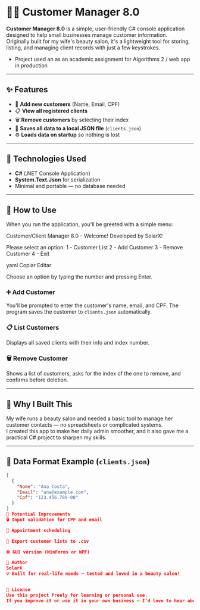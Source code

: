 # 💇‍♀️ Customer Manager 8.0

**Customer Manager 8.0** is a simple, user-friendly C# console application designed to help small businesses manage customer information.  
Originally built for my wife's beauty salon, it's a lightweight tool for storing, listing, and managing client records with just a few keystrokes.
- Project used an as an academic assignment for Algorithms 2 / web app in production

---

## ✨ Features

- 📄 **Add new customers** (Name, Email, CPF)
- 📋 **View all registered clients**
- 🗑️ **Remove customers** by selecting their index
- 💾 **Saves all data to a local JSON file** (`clients.json`)
- ⚙️ **Loads data on startup** so nothing is lost

---

## 🧰 Technologies Used

- **C#** (.NET Console Application)
- **System.Text.Json** for serialization
- Minimal and portable — no database needed

---

## 📌 How to Use

When you run the application, you'll be greeted with a simple menu:

Customer/Client Manager 8.0 - Welcome!
Developed by SolarX!

Please select an option:
1 - Customer List
2 - Add Customer
3 - Remove Customer
4 - Exit

yaml
Copiar
Editar

Choose an option by typing the number and pressing Enter.

### ➕ Add Customer
You'll be prompted to enter the customer's name, email, and CPF. The program saves the customer to `clients.json` automatically.

### 📋 List Customers
Displays all saved clients with their info and index number.

### 🗑️ Remove Customer
Shows a list of customers, asks for the index of the one to remove, and confirms before deletion.

---

## 🧠 Why I Built This

My wife runs a beauty salon and needed a basic tool to manage her customer contacts — no spreadsheets or complicated systems.  
I created this app to make her daily admin smoother, and it also gave me a practical C# project to sharpen my skills.

---

## 💾 Data Format Example (`clients.json`)

```json
[
  {
    "Nome": "Ana Costa",
    "Email": "ana@example.com",
    "Cpf": "123.456.789-00"
  }
]
🚧 Potential Improvements
🔒 Input validation for CPF and email

📅 Appointment scheduling

🧾 Export customer lists to .csv

🌐 GUI version (WinForms or WPF)

👤 Author
SolarX
💡 Built for real-life needs — tested and loved in a beauty salon!


📄 License
Use this project freely for learning or personal use.
If you improve it or use it in your own business — I’d love to hear about it!
